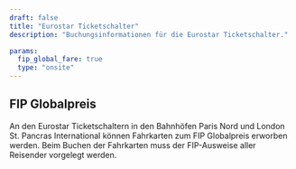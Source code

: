 ```yaml
---
draft: false
title: "Eurostar Ticketschalter"
description: "Buchungsinformationen für die Eurostar Ticketschalter."

params:
  fip_global_fare: true
  type: "onsite"
---
```


## FIP Globalpreis

An den Eurostar Ticketschaltern in den Bahnhöfen Paris Nord und London St. Pancras International können Fahrkarten zum FIP Globalpreis erworben werden. Beim Buchen der Fahrkarten muss der FIP-Ausweise aller Reisender vorgelegt werden.
